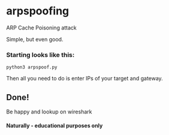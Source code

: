 # arpspoofing
ARP Cache Poisoning attack

Simple, but even good.

### Starting looks like this:
`python3 arpspoof.py`

Then all you need to do is enter IPs of your target and gateway.
## Done!
Be happy and lookup on wireshark

#### Naturally - educational purposes only
